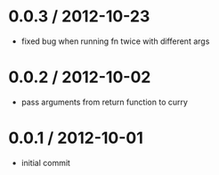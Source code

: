 
0.0.3 / 2012-10-23 
==================

  * fixed bug when running fn twice with different args

0.0.2 / 2012-10-02 
==================

  * pass arguments from return function to curry

0.0.1 / 2012-10-01 
==================

  * initial commit
